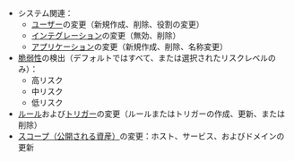 * システム関連：
    * [ユーザー](../../../user-guides/settings/users.md)の変更（新規作成、削除、役割の変更）
    * [インテグレーション](integrations-intro.md)の変更（無効、削除）
    * [アプリケーション](../../../user-guides/settings/applications.md)の変更（新規作成、削除、名称変更）
* [脆弱性](../../../glossary-en.md#vulnerability)の検出（デフォルトではすべて、または選択されたリスクレベルのみ）：
    * 高リスク
    * 中リスク
    * 低リスク
* [ルール](../../../user-guides/rules/intro.md)および[トリガー](../../../user-guides/triggers/triggers.md)の変更（ルールまたはトリガーの作成、更新、または削除）
* [スコープ（公開される資産）](../../scanner.md)の変更：ホスト、サービス、およびドメインの更新